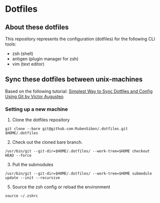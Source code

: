 # Dotfiles

## About these dotfiles

This repository represents the configuration (dotfiles) for the following CLI tools:

- zsh (shell)
- antigen (plugin manager for zsh)
- vim (text editor)

## Sync these dotfiles between unix-machines

Based on the following tutorial: [Simplest Way to Sync Dotfiles and Config Using Git by Victor Augusteo](https://medium.com/@augusteo/simplest-way-to-sync-dotfiles-and-config-using-git-14051af8703a)

### Setting up a new machine

1. Clone the dotfiles repository

`git clone --bare git@github.com:RubenSibon/.dotfiles.git $HOME/.dotfiles`

2. Check out the cloned bare branch.

`/usr/bin/git --git-dir=$HOME/.dotfiles/ --work-tree=$HOME checkout HEAD --force`

3. Pull the submodules

`/usr/bin/git --git-dir=$HOME/.dotfiles/ --work-tree=$HOME submodule update --init --recursive`

5. Source the zsh config or reload the environment

`source ~/.zshrc`
